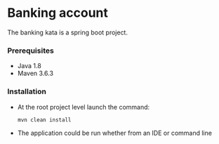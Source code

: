 # Banking account
The banking kata is a spring boot project.

### Prerequisites
* Java 1.8
* Maven 3.6.3

### Installation
* At the root project level launch the command:

    ```mvn clean install```
    
* The application could be run whether from an IDE or command line